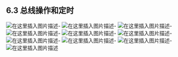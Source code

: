 ## 6.3 总线操作和定时

![在这里插入图片描述](https://img-blog.csdnimg.cn/20210120092959621.png?,type_ZmFuZ3poZW5naGVpdGk,shadow_10,text_aHR0cHM6Ly9ibG9nLmNzZG4ubmV0L2hhb2ppZV9kdWFu,size_16,color_FFFFFF,t_70)-
![在这里插入图片描述](https://img-blog.csdnimg.cn/202101200932152.png?,type_ZmFuZ3poZW5naGVpdGk,shadow_10,text_aHR0cHM6Ly9ibG9nLmNzZG4ubmV0L2hhb2ppZV9kdWFu,size_16,color_FFFFFF,t_70)-
![在这里插入图片描述](https://img-blog.csdnimg.cn/20210120093356624.png?,type_ZmFuZ3poZW5naGVpdGk,shadow_10,text_aHR0cHM6Ly9ibG9nLmNzZG4ubmV0L2hhb2ppZV9kdWFu,size_16,color_FFFFFF,t_70)-
![在这里插入图片描述](https://img-blog.csdnimg.cn/20210120093450810.png?,type_ZmFuZ3poZW5naGVpdGk,shadow_10,text_aHR0cHM6Ly9ibG9nLmNzZG4ubmV0L2hhb2ppZV9kdWFu,size_16,color_FFFFFF,t_70)-
![在这里插入图片描述](https://img-blog.csdnimg.cn/20210120093928801.png?,type_ZmFuZ3poZW5naGVpdGk,shadow_10,text_aHR0cHM6Ly9ibG9nLmNzZG4ubmV0L2hhb2ppZV9kdWFu,size_16,color_FFFFFF,t_70)-
![在这里插入图片描述](https://img-blog.csdnimg.cn/20210120094049852.png?,type_ZmFuZ3poZW5naGVpdGk,shadow_10,text_aHR0cHM6Ly9ibG9nLmNzZG4ubmV0L2hhb2ppZV9kdWFu,size_16,color_FFFFFF,t_70)-
![在这里插入图片描述](https://img-blog.csdnimg.cn/20210120094337814.png?,type_ZmFuZ3poZW5naGVpdGk,shadow_10,text_aHR0cHM6Ly9ibG9nLmNzZG4ubmV0L2hhb2ppZV9kdWFu,size_16,color_FFFFFF,t_70)-
![在这里插入图片描述](https://img-blog.csdnimg.cn/20210120095701690.png?,type_ZmFuZ3poZW5naGVpdGk,shadow_10,text_aHR0cHM6Ly9ibG9nLmNzZG4ubmV0L2hhb2ppZV9kdWFu,size_16,color_FFFFFF,t_70)-
![在这里插入图片描述](https://img-blog.csdnimg.cn/2021012009592410.png?,type_ZmFuZ3poZW5naGVpdGk,shadow_10,text_aHR0cHM6Ly9ibG9nLmNzZG4ubmV0L2hhb2ppZV9kdWFu,size_16,color_FFFFFF,t_70)-
![在这里插入图片描述](https://img-blog.csdnimg.cn/20210120100027820.png?,type_ZmFuZ3poZW5naGVpdGk,shadow_10,text_aHR0cHM6Ly9ibG9nLmNzZG4ubmV0L2hhb2ppZV9kdWFu,size_16,color_FFFFFF,t_70)